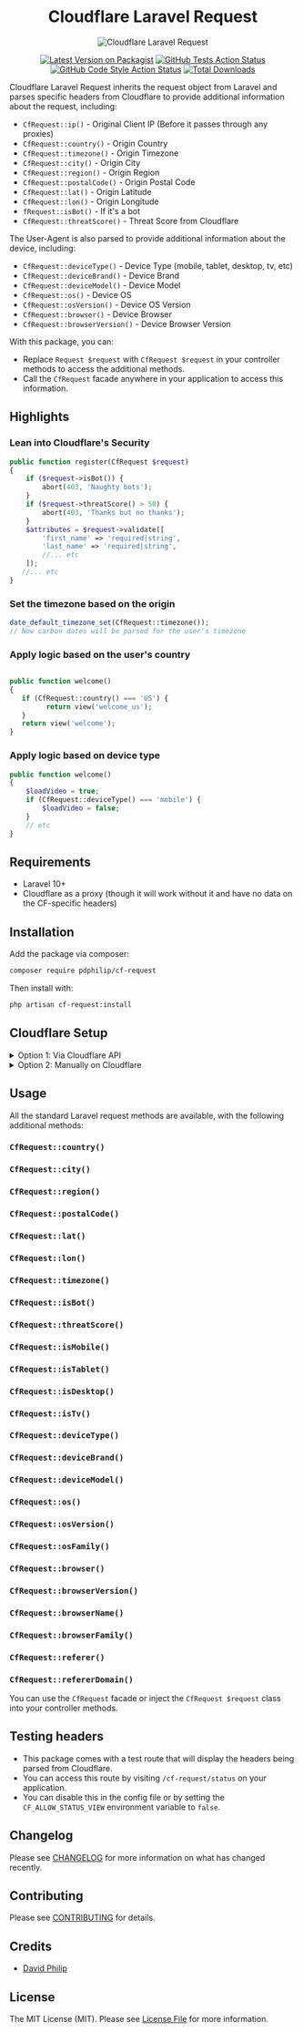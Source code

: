 <div align="center">

# Cloudflare Laravel Request

<img src="https://cdn.snipform.io/pdphilip/cf-request/cf-request.png" alt="Cloudflare Laravel Request" />

[![Latest Version on Packagist](https://img.shields.io/packagist/v/pdphilip/cf-request.svg?style=flat-square)](https://packagist.org/packages/pdphilip/cf-request) [![GitHub Tests Action Status](https://img.shields.io/github/actions/workflow/status/pdphilip/cf-request/run-tests.yml?branch=main&label=tests&style=flat-square)](https://github.com/pdphilip/cf-request/actions?query=workflow%3Arun-tests+branch%3Amain) [![GitHub Code Style Action Status](https://img.shields.io/github/actions/workflow/status/pdphilip/cf-request/fix-php-code-style-issues.yml?branch=main&label=code%20style&style=flat-square)](https://github.com/pdphilip/cf-request/actions?query=workflow%3A"Fix+PHP+code+style+issues"+branch%3Amain) [![Total Downloads](https://img.shields.io/packagist/dt/pdphilip/cf-request.svg?style=flat-square)](https://packagist.org/packages/pdphilip/cf-request)

</div>

Cloudflare Laravel Request inherits the request object from Laravel and parses specific headers from Cloudflare to provide additional information about the request, including:

- `CfRequest::ip()` - Original Client IP (Before it passes through any proxies)
- `CfRequest::country()` - Origin Country
- `CfRequest::timezone()` - Origin Timezone
- `CfRequest::city()` - Origin City
- `CfRequest::region()` - Origin Region
- `CfRequest::postalCode()` - Origin Postal Code
- `CfRequest::lat()` - Origin Latitude
- `CfRequest::lon()` - Origin Longitude
- `fRequest::isBot()` - If it's a bot
- `CfRequest::threatScore()` - Threat Score from Cloudflare

The User-Agent is also parsed to provide additional information about the device, including:

- `CfRequest::deviceType()` - Device Type (mobile, tablet, desktop, tv, etc)
- `CfRequest::deviceBrand()` - Device Brand
- `CfRequest::deviceModel()` - Device Model
- `CfRequest::os()` - Device OS
- `CfRequest::osVersion()` - Device OS Version
- `CfRequest::browser()` - Device Browser
- `CfRequest::browserVersion()` - Device Browser Version

With this package, you can:

- Replace `Request $request` with `CfRequest $request` in your controller methods to access the additional methods.
- Call the `CfRequest` facade anywhere in your application to access this information.

## Highlights

### Lean into Cloudflare's Security

```php
public function register(CfRequest $request)
{
    if ($request->isBot()) {
        abort(403, 'Naughty bots');
    }
    if ($request->threatScore() > 50) {
        abort(403, 'Thanks but no thanks');
    }
    $attributes = $request->validate([
        'first_name' => 'required|string',
        'last_name' => 'required|string',
        //... etc
    ]);
   //... etc
}
```

### Set the timezone based on the origin

```php
date_default_timezone_set(CfRequest::timezone());
// Now carbon dates will be parsed for the user's timezone
```

### Apply logic based on the user's country

```php

public function welcome()
{
   if (CfRequest::country() === 'US') {
         return view('welcome_us');
   }
   return view('welcome');
}
```

### Apply logic based on device type

```php
public function welcome()
{
    $loadVideo = true;
    if (CfRequest::deviceType() === 'mobile') {
        $loadVideo = false;
    }
    // etc
}
```

## Requirements

- Laravel 10+
- Cloudflare as a proxy (though it will work without it and have no data on the CF-specific headers)

## Installation

Add the package via composer:

```bash
composer require pdphilip/cf-request
```

Then install with:

```bash
php artisan cf-request:install
```

## Cloudflare Setup

<details>

<summary>Option 1: Via Cloudflare API</summary>

## Step 1: Copy Zone ID

- Go to your Cloudflare dashboard
- Click on the domain you want to configure
- Copy the Zone ID
- Save in ENV as `CF_API_ZONE_ID`

## Step 2: Create an API Token

- Navigate to: https://dash.cloudflare.com/profile/api-tokens
- Click on "Create Token"
- Select: Create Custom Token (Get started)

### Token Configuration

- {Enter Token name}
- Permissions
    - Account: Account Rulesets: Edit
    - Zone: Transform Rules: Edit
- Account Resources
    - Include: All Accounts
- Zone Resources
    - Include: All Zones

- Create Token and Save in ENV as `CF_API_TOKEN`

## Run the artisan command:

```bash
php artisan cf-request:headers
```

</details>


<details>

<summary>Option 2: Manually on Cloudflare</summary>

## Navigate to "Modify Request Header"

- Go to your Cloudflare dashboard
- Click on the domain you want to configure
- Click on the "Rules -> Transform Rules" menu
- Select "Modify Request Header" tab
- Click "Create a Rule"

## Creating the rule

- Name: "Laravel Headers:
- Select "All incoming requests"
- Set the following headers:

> Set dynamic
> X-AGENT
> http.user_agent

> Set dynamic
> X-IP
> ip.src

> Set dynamic
> X-COUNTRY
> ip.src.country

> Set dynamic
> X-CONTINENT
> ip.src.continent

> Set dynamic
> X-CITY
> ip.src.city

> Set dynamic
> X-POSTAL-CODE
> ip.src.postal_code

> Set dynamic
> X-REGION
> ip.src.region

> Set dynamic
> X-TIMEZONE
> ip.src.timezone.name

> Set dynamic
> X-LAT
> ip.src.lat

> Set dynamic
> X-LON
> ip.src.lon

> Set dynamic
> X-REFERER
> http.referer

> Set dynamic
> X-IS-BOT
> cf.client.bot

> Set dynamic
> X-THREAT-SCORE
> cf.threat_score




</details>

## Usage

All the standard Laravel request methods are available, with the following additional methods:

### `CfRequest::country()`

### `CfRequest::city()`

### `CfRequest::region()`

### `CfRequest::postalCode()`

### `CfRequest::lat()`

### `CfRequest::lon()`

### `CfRequest::timezone()`

### `CfRequest::isBot()`

### `CfRequest::threatScore()`

### `CfRequest::isMobile()`

### `CfRequest::isTablet()`

### `CfRequest::isDesktop()`

### `CfRequest::isTv()`

### `CfRequest::deviceType()`

### `CfRequest::deviceBrand()`

### `CfRequest::deviceModel()`

### `CfRequest::os()`

### `CfRequest::osVersion()`

### `CfRequest::osFamily()`

### `CfRequest::browser()`

### `CfRequest::browserVersion()`

### `CfRequest::browserName()`

### `CfRequest::browserFamily()`

### `CfRequest::referer()`

### `CfRequest::refererDomain()`

You can use the `CfRequest` facade or inject the `CfRequest $request` class into your controller methods.

## Testing headers

- This package comes with a test route that will display the headers being parsed from Cloudflare.
- You can access this route by visiting `/cf-request/status` on your application.
- You can disable this in the config file or by setting the `CF_ALLOW_STATUS_VIEW` environment variable to `false`.

## Changelog

Please see [CHANGELOG](CHANGELOG.md) for more information on what has changed recently.

## Contributing

Please see [CONTRIBUTING](CONTRIBUTING.md) for details.

## Credits

- [David Philip](https://github.com/pdphilip)

## License

The MIT License (MIT). Please see [License File](LICENSE.md) for more information.
